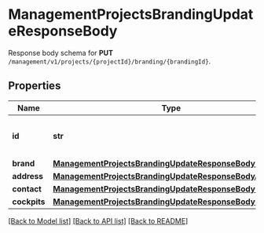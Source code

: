 # ManagementProjectsBrandingUpdateResponseBody

Response body schema for **PUT** `/management/v1/projects/{projectId}/branding/{brandingId}`.

## Properties

Name | Type | Description | Notes
------------ | ------------- | ------------- | -------------
**id** | **str** | Unique identifier of the brand configuration. | [optional] 
**brand** | [**ManagementProjectsBrandingUpdateResponseBodyBrand**](ManagementProjectsBrandingUpdateResponseBodyBrand.md) |  | [optional] 
**address** | [**ManagementProjectsBrandingUpdateResponseBodyAddress**](ManagementProjectsBrandingUpdateResponseBodyAddress.md) |  | [optional] 
**contact** | [**ManagementProjectsBrandingUpdateResponseBodyContact**](ManagementProjectsBrandingUpdateResponseBodyContact.md) |  | [optional] 
**cockpits** | [**ManagementProjectsBrandingUpdateResponseBodyCockpits**](ManagementProjectsBrandingUpdateResponseBodyCockpits.md) |  | [optional] 

[[Back to Model list]](../README.md#documentation-for-models) [[Back to API list]](../README.md#documentation-for-api-endpoints) [[Back to README]](../README.md)


